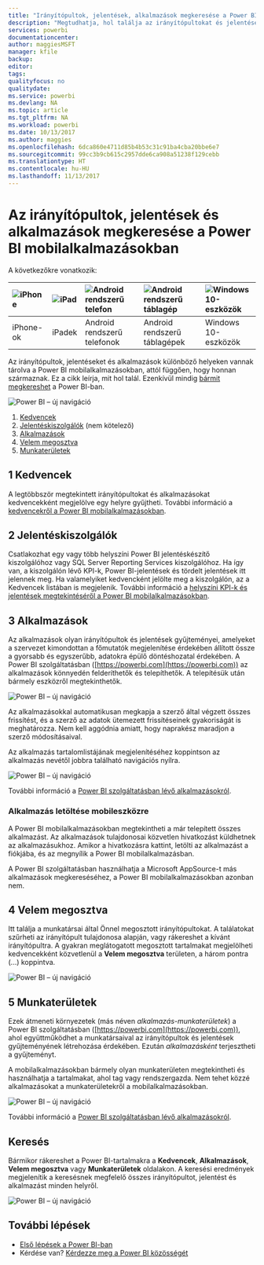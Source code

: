 ```yaml
---
title: "Irányítópultok, jelentések, alkalmazások megkeresése a Power BI mobilalkalmazásokban"
description: "Megtudhatja, hol találja az irányítópultokat és jelentéseket a Power BI mobilalkalmazásokban, attól függően, hogy honnan származnak."
services: powerbi
documentationcenter: 
author: maggiesMSFT
manager: kfile
backup: 
editor: 
tags: 
qualityfocus: no
qualitydate: 
ms.service: powerbi
ms.devlang: NA
ms.topic: article
ms.tgt_pltfrm: NA
ms.workload: powerbi
ms.date: 10/13/2017
ms.author: maggies
ms.openlocfilehash: 6dca860e4711d85b4b53c31c91ba4cba20bbe6e7
ms.sourcegitcommit: 99cc3b9cb615c2957dde6ca908a51238f129cebb
ms.translationtype: HT
ms.contentlocale: hu-HU
ms.lasthandoff: 11/13/2017
---
```

# <a name="find-your-dashboards-reports-and-apps-in-the-power-bi-mobile-apps"></a>Az irányítópultok, jelentések és alkalmazások megkeresése a Power BI mobilalkalmazásokban
A következőkre vonatkozik:

| ![iPhone](media/mobile-apps-find-content-mobile-devices/iphone-logo-50-px.png) | ![iPad](media/mobile-apps-find-content-mobile-devices/ipad-logo-50-px.png) | ![Android rendszerű telefon](media/mobile-apps-find-content-mobile-devices/android-phone-logo-50-px.png) | ![Android rendszerű táblagép](media/mobile-apps-find-content-mobile-devices/android-tablet-logo-50-px.png) | ![Windows 10-eszközök](media/mobile-apps-find-content-mobile-devices/win-10-logo-50-px.png) |
|:--- |:--- |:--- |:--- |:--- |
| iPhone-ok |iPadek |Android rendszerű telefonok |Android rendszerű táblagépek |Windows 10-eszközök |

Az irányítópultok, jelentéseket és alkalmazások különböző helyeken vannak tárolva a Power BI mobilalkalmazásokban, attól függően, hogy honnan származnak. Ez a cikk leírja, mit hol talál. Ezenkívül mindig [bármit megkereshet](mobile-apps-find-content-mobile-devices.md#search) a Power BI-ban. 

![Power BI – új navigáció](media/mobile-apps-find-content-mobile-devices/power-bi-mobile-find-content.png)

1. [Kedvencek](mobile-apps-find-content-mobile-devices.md#1-favorites)
2. [Jelentéskiszolgálók](mobile-apps-find-content-mobile-devices.md#2-report-servers) (nem kötelező)
3. [Alkalmazások](mobile-apps-find-content-mobile-devices.md#3-apps)
4. [Velem megosztva](mobile-apps-find-content-mobile-devices.md#4-shared-with-me)
5. [Munkaterületek](mobile-apps-find-content-mobile-devices.md#5-workspaces)

## <a name="1-favorites"></a>1 Kedvencek
A legtöbbször megtekintett irányítópultokat és alkalmazásokat kedvencekként megjelölve egy helyre gyűjtheti. További információ a [kedvencekről a Power BI mobilalkalmazásokban](mobile-apps-favorites.md).

## <a name="2-report-servers"></a>2 Jelentéskiszolgálók
Csatlakozhat egy vagy több helyszíni Power BI jelentéskészítő kiszolgálóhoz vagy SQL Server Reporting Services kiszolgálóhoz. Ha így van, a kiszolgálón lévő KPI-k, Power BI-jelentések és tördelt jelentések itt jelennek meg. Ha valamelyiket kedvencként jelölte meg a kiszolgálón, az a Kedvencek listában is megjelenik. További információ a [helyszíni KPI-k és jelentések megtekintéséről a Power BI mobilalkalmazásokban](mobile-app-ssrs-kpis-mobile-on-premises-reports.md).

## <a name="3-apps"></a>3 Alkalmazások
Az alkalmazások olyan irányítópultok és jelentések gyűjteményei, amelyeket a szervezet kimondottan a főmutatók megjelenítése érdekében állított össze a gyorsabb és egyszerűbb, adatokra épülő döntéshozatal érdekében. A Power BI szolgáltatásban ([https://powerbi.com](https://powerbi.com)) az alkalmazások könnyedén felderíthetők és telepíthetők. A telepítésük után bármely eszközről megtekinthetők. 

![Power BI – új navigáció](media/mobile-apps-find-content-mobile-devices/power-bi-mobile-apps.png)

Az alkalmazásokkal automatikusan megkapja a szerző által végzett összes frissítést, és a szerző az adatok ütemezett frissítéseinek gyakoriságát is meghatározza. Nem kell aggódnia amiatt, hogy naprakész maradjon a szerző módosításaival.

Az alkalmazás tartalomlistájának megjelenítéséhez koppintson az alkalmazás nevétől jobbra található navigációs nyílra.

![Power BI – új navigáció](media/mobile-apps-find-content-mobile-devices/power-bi-it-spend-app-android.png)

További információ a [Power BI szolgáltatásban lévő alkalmazásokról](service-install-use-apps.md).

### <a name="get-an-app-on-a-mobile-device"></a>Alkalmazás letöltése mobileszközre
A Power BI mobilalkalmazásokban megtekintheti a már telepített összes alkalmazást. Az alkalmazások tulajdonosai közvetlen hivatkozást küldhetnek az alkalmazásukhoz. Amikor a hivatkozásra kattint, letölti az alkalmazást a fiókjába, és az megnyílik a Power BI mobilalkalmazásban. 

A Power BI szolgáltatásban használhatja a Microsoft AppSource-t más alkalmazások megkereséséhez, a Power BI mobilalkalmazásokban azonban nem. 

## <a name="4-shared-with-me"></a>4 Velem megosztva
Itt találja a munkatársai által Önnel megosztott irányítópultokat. A találatokat szűrheti az irányítópult tulajdonosa alapján, vagy rákereshet a kívánt irányítópultra. A gyakran meglátogatott megosztott tartalmakat megjelölheti kedvencekként közvetlenül a **Velem megosztva** területen, a három pontra (...) koppintva.

![Power BI – új navigáció](media/mobile-apps-find-content-mobile-devices/power-bi-mobile-shared-with-me-fave.png)

## <a name="5-workspaces"></a>5 Munkaterületek
Ezek átmeneti környezetek (más néven *alkalmazás-munkaterületek*) a Power BI szolgáltatásban ([https://powerbi.com](https://powerbi.com)), ahol együttműködhet a munkatársaival az irányítópultok és jelentések gyűjteményének létrehozása érdekében. Ezután *alkalmazásként* terjesztheti a gyűjteményt. 

A mobilalkalmazásokban bármely olyan munkaterületen megtekintheti és használhatja a tartalmakat, ahol tag vagy rendszergazda. Nem tehet közzé alkalmazásokat a munkaterületekről a mobilalkalmazásokban.

![Power BI – új navigáció](media/mobile-apps-find-content-mobile-devices/power-bi-mobile-workspaces-home-android.png)

További információ a [Power BI szolgáltatásban lévő alkalmazásokról](service-install-use-apps.md).

## <a name="search"></a>Keresés
Bármikor rákereshet a Power BI-tartalmakra a **Kedvencek**, **Alkalmazások**, **Velem megosztva** vagy **Munkaterületek** oldalakon. A keresési eredmények megjelenítik a keresésnek megfelelő összes irányítópultot, jelentést és alkalmazást minden helyről. 

![Power BI – új navigáció](media/mobile-apps-find-content-mobile-devices/power-bi-mobile-search.png)

## <a name="next-steps"></a>További lépések
* [Első lépések a Power BI-ban](service-get-started.md)
* Kérdése van? [Kérdezze meg a Power BI közösségét](http://community.powerbi.com/)

